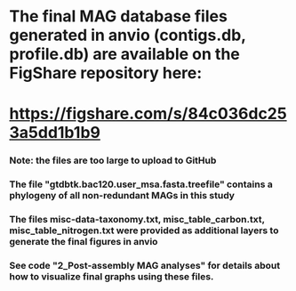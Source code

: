 # **The final MAG database files generated in anvio (contigs.db, profile.db) are available on the FigShare repository here:**
# https://figshare.com/s/84c036dc253a5dd1b1b9
### Note: the files are too large to upload to GitHub


### The file "gtdbtk.bac120.user_msa.fasta.treefile" contains a phylogeny of all non-redundant MAGs in this study

### The files misc-data-taxonomy.txt, misc_table_carbon.txt, misc_table_nitrogen.txt were provided as additional layers to generate the final figures in anvio
### See code "2_Post-assembly MAG analyses" for details about how to visualize final graphs using these files.
